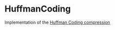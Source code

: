 # HuffmanCoding
Implementation of the [Huffman Coding compression](https://en.wikipedia.org/wiki/Huffman_coding)
